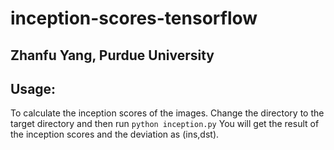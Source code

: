 # inception-scores-tensorflow

## Zhanfu Yang, Purdue University

## Usage:

To calculate the inception scores of the images.
Change the directory to the target directory and then run
`python inception.py`
You will get the result of the inception scores and the deviation as (ins,dst).

